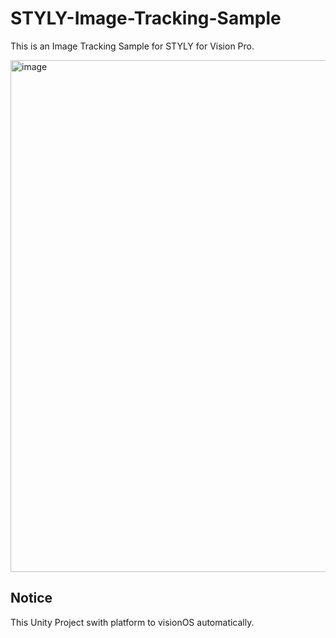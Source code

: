# STYLY-Image-Tracking-Sample

This is an Image Tracking Sample for STYLY for Vision Pro.

<img width="819" alt="image" src="https://github.com/user-attachments/assets/c32a4c55-74f6-4793-a19f-cf60613b556a">

## Notice
This Unity Project swith platform to visionOS automatically.
